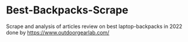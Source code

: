 # Best-Backpacks-Scrape
Scrape and analysis of articles review on best laptop-backpacks in 2022 done by https://www.outdoorgearlab.com/
